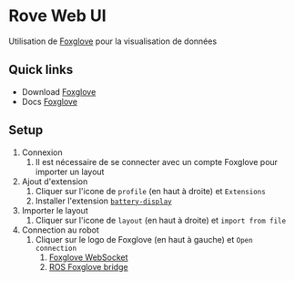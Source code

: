 # Rove Web UI

Utilisation de [Foxglove](https://foxglove.dev) pour la visualisation de données

## Quick links

- Download [Foxglove](https://foxglove.dev/download)
- Docs [Foxglove](https://docs.foxglove.dev/docs/introduction)

## Setup

1. Connexion
      1. Il est nécessaire de se connecter avec un compte Foxglove pour importer un layout
2. Ajout d'extension
   1. Cliquer sur l'icone de `profile` (en haut à droite) et `Extensions`
   2. Installer l'extension [`battery-display`](https://github.com/Lynxdrone/foxglove-battery-extension)
3. Importer le layout
   1. Cliquer sur l'icone de `layout` (en haut à droite) et `import from file`
4. Connection au robot
   1. Cliquer sur le logo de Foxglove (en haut à gauche) et `Open connection`
      1. [Foxglove WebSocket](https://docs.foxglove.dev/docs/connecting-to-data/frameworks/ros2/#foxglove-websocket)
      2. [ROS Foxglove bridge](https://docs.foxglove.dev/docs/connecting-to-data/ros-foxglove-bridge)
